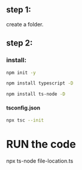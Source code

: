 ## step 1:

create a folder.

## step 2:

### install:

```sh
npm init -y
```

```sh
npm install typescript -D
```

```sh
npm install ts-node -D
```

#### tsconfig.json

```sh
npx tsc --init
```

# RUN the code

npx ts-node file-location.ts
